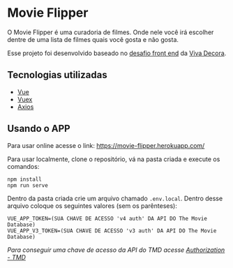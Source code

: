 # Movie Flipper

O Movie Flipper é uma curadoria de filmes. Onde nele você irá escolher dentre de uma lista de filmes quais você gosta e não gosta.

Esse projeto foi desenvolvido baseado no [desafio front end](https://github.com/vivadecora/projeto-front-end-vivadecora-nao-fazer-fork) da [Viva Decora](https://github.com/vivadecora).

## Tecnologias utilizadas

-   [Vue](https://vuejs.org/)
-   [Vuex](https://vuex.vuejs.org/)
-   [Axios](https://github.com/axios/axios)

## Usando o APP

Para usar online acesse o link: https://movie-flipper.herokuapp.com/

Para usar localmente, clone o repositório, vá na pasta criada e execute os comandos:

```
npm install
npm run serve
```

Dentro da pasta criada crie um arquivo chamado `.env.local`. Dentro desse arquivo coloque os seguintes valores (sem os parênteses):

```
VUE_APP_TOKEN=(SUA CHAVE DE ACESSO 'v4 auth' DA API DO The Movie Database)
VUE_APP_V3_TOKEN=(SUA CHAVE DE ACESSO 'v3 auth' DA API DO The Movie Database)
```

_Para conseguir uma chave de acesso da API do TMD acesse [Authorization - TMD](https://developers.themoviedb.org/4/getting-started/authorization)_
